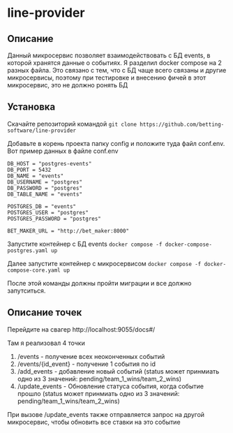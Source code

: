 # line-provider

## Описание

Данный микросервис позволяет взаимодействовать с БД events, в которой хранятся данные о событиях.
Я разделил docker compose на 2 разных файла. Это связано с тем, что с БД чаще всего связаны и другие 
микросервисы, поэтому при тестировке и внесению фичей в этот микросервис, это не должно ронять БД

## Установка 

Скачайте репозиторий командой 
`git clone https://github.com/betting-software/line-provider`

Добавьте в корень проекта папку config и положите туда файл conf.env. 
Вот пример данных в файле conf.env

```
DB_HOST = "postgres-events"
DB_PORT = 5432
DB_NAME = "events"
DB_USERNAME = "postgres"
DB_PASSWORD = "postgres"
DB_TABLE_NAME = "events"

POSTGRES_DB = "events"
POSTGRES_USER = "postgres"
POSTGRES_PASSWORD = "postgres"

BET_MAKER_URL = "http://bet_maker:8000"
```

Запустите контейнер с БД events 
`docker compose -f docker-compose-postgres.yaml up`

Далее запустите контейнер с микросервисом
`docker compose -f docker-compose-core.yaml up`

После этой команды должны пройти миграции и все должно запутситься.

## Описание точек

Перейдите на свагер http://localhost:9055/docs#/

Там я реализовал 4 точки
1. /events - получение всех неоконченных событий
2. /events/{id_event} - получение 1 события по id
3. /add_events - добавление новый событий (status может принмиать одно из 3 значений: pending/team_1_wins/team_2_wins)
4. /update_events - Обновление статуса события, когда событие прошло (status может принмиать одно из 3 значений: pending/team_1_wins/team_2_wins)

При вызове /update_events также отправляется запрос на другой микросервис, чтобы обновить
все ставки на это событие

